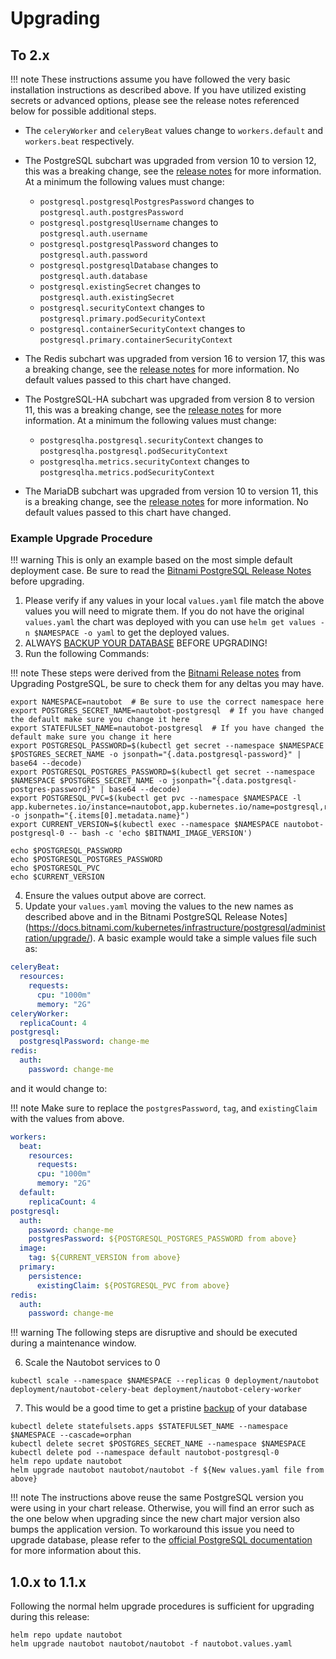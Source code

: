 # Upgrading

## To 2.x

!!! note
    These instructions assume you have followed the very basic installation instructions as described above.  If you have utilized existing secrets or advanced options, please see the release notes referenced below for possible additional steps.

* The `celeryWorker` and `celeryBeat` values change to `workers.default` and `workers.beat` respectively.

* The PostgreSQL subchart was upgraded from version 10 to version 12, this was a breaking change, see the [release notes](https://docs.bitnami.com/kubernetes/infrastructure/postgresql/administration/upgrade/) for more information.  At a minimum the following values must change:

    * `postgresql.postgresqlPostgresPassword` changes to `postgresql.auth.postgresPassword`
    * `postgresql.postgresqlUsername` changes to `postgresql.auth.username`
    * `postgresql.postgresqlPassword` changes to `postgresql.auth.password`
    * `postgresql.postgresqlDatabase` changes to `postgresql.auth.database`
    * `postgresql.existingSecret` changes to `postgresql.auth.existingSecret`
    * `postgresql.securityContext` changes to `postgresql.primary.podSecurityContext`
    * `postgresql.containerSecurityContext` changes to `postgresql.primary.containerSecurityContext`

* The Redis subchart was upgraded from version 16 to version 17, this was a breaking change, see the [release notes](https://github.com/bitnami/charts/tree/master/bitnami/redis#to-1600) for more information.  No default values passed to this chart have changed.
* The PostgreSQL-HA subchart was upgraded from version 8 to version 11, this was a breaking change, see the [release notes](https://github.com/bitnami/charts/tree/master/bitnami/postgresql-ha#to-900) for more information.  At a minimum the following values must change:

    * `postgresqlha.postgresql.securityContext` changes to `postgresqlha.postgresql.podSecurityContext`
    * `postgresqlha.metrics.securityContext` changes to `postgresqlha.metrics.podSecurityContext`

* The MariaDB subchart was upgraded from version 10 to version 11, this is a breaking change, see the [release notes](https://github.com/bitnami/charts/tree/master/bitnami/mariadb#to-1100) for more information.  No default values passed to this chart have changed.

### Example Upgrade Procedure

!!! warning
    This is only an example based on the most simple default deployment case.  Be sure to read the [Bitnami PostgreSQL Release Notes](https://docs.bitnami.com/kubernetes/infrastructure/postgresql/administration/upgrade/) before upgrading.

1. Please verify if any values in your local `values.yaml` file match the above values you will need to migrate them.  If you do not have the original `values.yaml` the chart was deployed with you can use `helm get values -n $NAMESPACE -o yaml` to get the deployed values.
2. ALWAYS [BACKUP YOUR DATABASE](/operations/backup-restore/#backup-nautobot) BEFORE UPGRADING!
3. Run the following Commands:

!!! note
    These steps were derived from the [Bitnami Release notes](https://docs.bitnami.com/kubernetes/infrastructure/postgresql/administration/upgrade/) from Upgrading PostgreSQL, be sure to check them for any deltas you may have.

```no-highlight
export NAMESPACE=nautobot  # Be sure to use the correct namespace here
export POSTGRES_SECRET_NAME=nautobot-postgresql  # If you have changed the default make sure you change it here
export STATEFULSET_NAME=nautobot-postgresql  # If you have changed the default make sure you change it here
export POSTGRESQL_PASSWORD=$(kubectl get secret --namespace $NAMESPACE $POSTGRES_SECRET_NAME -o jsonpath="{.data.postgresql-password}" | base64 --decode)
export POSTGRESQL_POSTGRES_PASSWORD=$(kubectl get secret --namespace $NAMESPACE $POSTGRES_SECRET_NAME -o jsonpath="{.data.postgresql-postgres-password}" | base64 --decode)
export POSTGRESQL_PVC=$(kubectl get pvc --namespace $NAMESPACE -l app.kubernetes.io/instance=nautobot,app.kubernetes.io/name=postgresql,role=primary -o jsonpath="{.items[0].metadata.name}")
export CURRENT_VERSION=$(kubectl exec --namespace $NAMESPACE nautobot-postgresql-0 -- bash -c 'echo $BITNAMI_IMAGE_VERSION')

echo $POSTGRESQL_PASSWORD
echo $POSTGRESQL_POSTGRES_PASSWORD
echo $POSTGRESQL_PVC
echo $CURRENT_VERSION
```

4. Ensure the values output above are correct.
5. Update your `values.yaml` moving the values to the new names as described above and in the Bitnami PostgreSQL Release Notes](https://docs.bitnami.com/kubernetes/infrastructure/postgresql/administration/upgrade/).  A basic example would take a simple values file such as:

```yaml
celeryBeat:
  resources:
    requests:
      cpu: "1000m"
      memory: "2G"
celeryWorker:
  replicaCount: 4
postgresql:
  postgresqlPassword: change-me
redis:
  auth:
    password: change-me
```

and it would change to:

!!! note
    Make sure to replace the `postgresPassword`, `tag`, and `existingClaim` with the values from above.

```yaml
workers:
  beat:
    resources:
      requests:
      cpu: "1000m"
      memory: "2G"
  default:
    replicaCount: 4
postgresql:
  auth:
    password: change-me
    postgresPassword: ${POSTGRESQL_POSTGRES_PASSWORD from above}
  image:
    tag: ${CURRENT_VERSION from above}
  primary:
    persistence:
      existingClaim: ${POSTGRESQL_PVC from above}
redis:
  auth:
    password: change-me
```

!!! warning
    The following steps are disruptive and should be executed during a maintenance window.

6. Scale the Nautobot services to 0

```no-highlight
kubectl scale --namespace $NAMESPACE --replicas 0 deployment/nautobot deployment/nautobot-celery-beat deployment/nautobot-celery-worker
```

7. This would be a good time to get a pristine [backup](/operations/backup-restore/#backup-nautobot) of your database

```no-highlight
kubectl delete statefulsets.apps $STATEFULSET_NAME --namespace $NAMESPACE --cascade=orphan
kubectl delete secret $POSTGRES_SECRET_NAME --namespace $NAMESPACE
kubectl delete pod --namespace default nautobot-postgresql-0
helm repo update nautobot
helm upgrade nautobot nautobot/nautobot -f ${New values.yaml file from above}
```

!!! note
    The instructions above reuse the same PostgreSQL version you were using in your chart release. Otherwise, you will find an error such as the one below when upgrading since the new chart major version also bumps the application version. To workaround this issue you need to upgrade database, please refer to the [official PostgreSQL documentation](https://www.postgresql.org/docs/current/upgrading.html) for more information about this.

## 1.0.x to 1.1.x

Following the normal helm upgrade procedures is sufficient for upgrading during this release:

```no-highlight
helm repo update nautobot
helm upgrade nautobot nautobot/nautobot -f nautobot.values.yaml
```
